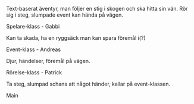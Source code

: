 Text-baserat äventyr, man följer en stig i skogen och ska hitta sin vän. Rör sig i steg, slumpade event kan hända på vägen.






Spelare-klass - Gabbi

Kan ta skada, ha en ryggsäck man kan spara föremål i(?)




Event-klass - Andreas

Djur, händelser, föremål på vägen.




Rörelse-klass - Patrick

Ta steg, slumpad schans att något händer, kallar på event-klassen.


Main
